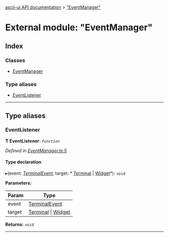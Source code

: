 [ascii-ui API documentation](../README.md) > ["EventManager"](../modules/_eventmanager_.md)

# External module: "EventManager"

## Index

### Classes

* [EventManager](../classes/_eventmanager_.eventmanager.md)

### Type aliases

* [EventListener](_eventmanager_.md#eventlistener)

---

## Type aliases

<a id="eventlistener"></a>

###  EventListener

**Ƭ EventListener**: *`function`*

*Defined in [EventManager.ts:5](https://github.com/danikaze/ascii-ui/blob/cfe4704/src/EventManager.ts#L5)*

#### Type declaration
▸(event: *[TerminalEvent](../classes/_terminalevent_.terminalevent.md)*, target: * [Terminal](../classes/_terminal_.terminal.md) &#124; [Widget](../classes/_widget_.widget.md)*): `void`

**Parameters:**

| Param | Type |
| ------ | ------ |
| event | [TerminalEvent](../classes/_terminalevent_.terminalevent.md) |
| target |  [Terminal](../classes/_terminal_.terminal.md) &#124; [Widget](../classes/_widget_.widget.md)|

**Returns:** `void`

___

